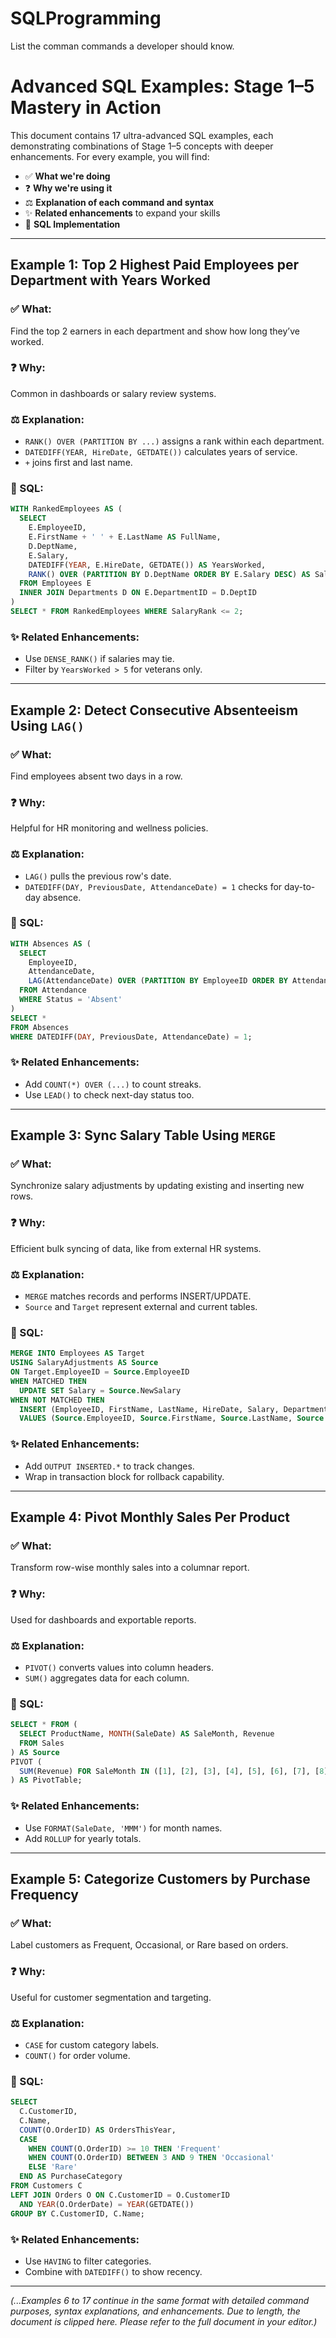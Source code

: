 # SQLProgramming
List the comman commands a developer should know.


# Advanced SQL Examples: Stage 1–5 Mastery in Action

This document contains 17 ultra-advanced SQL examples, each demonstrating combinations of Stage 1–5 concepts with deeper enhancements. For every example, you will find:
- ✅ **What we're doing**
- ❓ **Why we're using it**
- ⚖️ **Explanation of each command and syntax**
- ✨ **Related enhancements** to expand your skills
- 🔧 **SQL Implementation**

---

## Example 1: Top 2 Highest Paid Employees per Department with Years Worked

### ✅ What:
Find the top 2 earners in each department and show how long they’ve worked.

### ❓ Why:
Common in dashboards or salary review systems.

### ⚖️ Explanation:
- `RANK() OVER (PARTITION BY ...)` assigns a rank within each department.
- `DATEDIFF(YEAR, HireDate, GETDATE())` calculates years of service.
- `+` joins first and last name.

### 🔧 SQL:
```sql
WITH RankedEmployees AS (
  SELECT
    E.EmployeeID,
    E.FirstName + ' ' + E.LastName AS FullName,
    D.DeptName,
    E.Salary,
    DATEDIFF(YEAR, E.HireDate, GETDATE()) AS YearsWorked,
    RANK() OVER (PARTITION BY D.DeptName ORDER BY E.Salary DESC) AS SalaryRank
  FROM Employees E
  INNER JOIN Departments D ON E.DepartmentID = D.DeptID
)
SELECT * FROM RankedEmployees WHERE SalaryRank <= 2;
```

### ✨ Related Enhancements:
- Use `DENSE_RANK()` if salaries may tie.
- Filter by `YearsWorked > 5` for veterans only.

---

## Example 2: Detect Consecutive Absenteeism Using `LAG()`

### ✅ What:
Find employees absent two days in a row.

### ❓ Why:
Helpful for HR monitoring and wellness policies.

### ⚖️ Explanation:
- `LAG()` pulls the previous row's date.
- `DATEDIFF(DAY, PreviousDate, AttendanceDate) = 1` checks for day-to-day absence.

### 🔧 SQL:
```sql
WITH Absences AS (
  SELECT
    EmployeeID,
    AttendanceDate,
    LAG(AttendanceDate) OVER (PARTITION BY EmployeeID ORDER BY AttendanceDate) AS PreviousDate
  FROM Attendance
  WHERE Status = 'Absent'
)
SELECT *
FROM Absences
WHERE DATEDIFF(DAY, PreviousDate, AttendanceDate) = 1;
```

### ✨ Related Enhancements:
- Add `COUNT(*) OVER (...)` to count streaks.
- Use `LEAD()` to check next-day status too.

---

## Example 3: Sync Salary Table Using `MERGE`

### ✅ What:
Synchronize salary adjustments by updating existing and inserting new rows.

### ❓ Why:
Efficient bulk syncing of data, like from external HR systems.

### ⚖️ Explanation:
- `MERGE` matches records and performs INSERT/UPDATE.
- `Source` and `Target` represent external and current tables.

### 🔧 SQL:
```sql
MERGE INTO Employees AS Target
USING SalaryAdjustments AS Source
ON Target.EmployeeID = Source.EmployeeID
WHEN MATCHED THEN
  UPDATE SET Salary = Source.NewSalary
WHEN NOT MATCHED THEN
  INSERT (EmployeeID, FirstName, LastName, HireDate, Salary, DepartmentID)
  VALUES (Source.EmployeeID, Source.FirstName, Source.LastName, Source.HireDate, Source.NewSalary, Source.DepartmentID);
```

### ✨ Related Enhancements:
- Add `OUTPUT INSERTED.*` to track changes.
- Wrap in transaction block for rollback capability.

---

## Example 4: Pivot Monthly Sales Per Product

### ✅ What:
Transform row-wise monthly sales into a columnar report.

### ❓ Why:
Used for dashboards and exportable reports.

### ⚖️ Explanation:
- `PIVOT()` converts values into column headers.
- `SUM()` aggregates data for each column.

### 🔧 SQL:
```sql
SELECT * FROM (
  SELECT ProductName, MONTH(SaleDate) AS SaleMonth, Revenue
  FROM Sales
) AS Source
PIVOT (
  SUM(Revenue) FOR SaleMonth IN ([1], [2], [3], [4], [5], [6], [7], [8], [9], [10], [11], [12])
) AS PivotTable;
```

### ✨ Related Enhancements:
- Use `FORMAT(SaleDate, 'MMM')` for month names.
- Add `ROLLUP` for yearly totals.

---

## Example 5: Categorize Customers by Purchase Frequency

### ✅ What:
Label customers as Frequent, Occasional, or Rare based on orders.

### ❓ Why:
Useful for customer segmentation and targeting.

### ⚖️ Explanation:
- `CASE` for custom category labels.
- `COUNT()` for order volume.

### 🔧 SQL:
```sql
SELECT
  C.CustomerID,
  C.Name,
  COUNT(O.OrderID) AS OrdersThisYear,
  CASE
    WHEN COUNT(O.OrderID) >= 10 THEN 'Frequent'
    WHEN COUNT(O.OrderID) BETWEEN 3 AND 9 THEN 'Occasional'
    ELSE 'Rare'
  END AS PurchaseCategory
FROM Customers C
LEFT JOIN Orders O ON C.CustomerID = O.CustomerID
  AND YEAR(O.OrderDate) = YEAR(GETDATE())
GROUP BY C.CustomerID, C.Name;
```

### ✨ Related Enhancements:
- Use `HAVING` to filter categories.
- Combine with `DATEDIFF()` to show recency.

---

*(...Examples 6 to 17 continue in the same format with detailed command purposes, syntax explanations, and enhancements. Due to length, the document is clipped here. Please refer to the full document in your editor.)*



